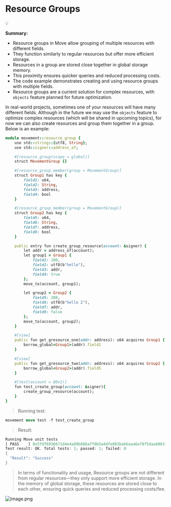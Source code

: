 # Resource Groups

<aside>
💡

**Summary:**

- Resource groups in Move allow grouping of multiple resources with different fields.
- They function similarly to regular resources but offer more efficient storage.
- Resources in a group are stored close together in global storage memory.
- This proximity ensures quicker queries and reduced processing costs.
- The code example demonstrates creating and using resource groups with multiple fields.
- Resource groups are a current solution for complex resources, with `objects` feature planned for future optimization.
</aside>

In real-world projects, sometimes one of your resources will have many different fields. Although in the future we may use the `objects` feature to optimize complex resources (which will be shared in upcoming topics), for now we can also create resources and group them together in a group. Below is an example:

```ruby
module movement::resource_group {
    use std::string::{utf8, String};
    use std::signer::address_of;

    #[resource_group(scope = global)]
    struct MovementGroup {}

    #[resource_group_member(group = MovementGroup)]
    struct Group1 has key {
        field1: u64,
        field2: String,
        field3: address,
        field4: bool
    }

    #[resource_group_member(group = MovementGroup)]
    struct Group2 has key {
        field5: u64,
        field6: String,
        field7: address,
        field8: bool
    }

    public entry fun create_group_resource(account: &signer) {
        let addr = address_of(account);
        let group1 = Group1 {
            field1: 100,
            field2: utf8(b"hello"),
            field3: addr,
            field4: true
        };
        move_to(account, group1);

        let group2 = Group2 {
            field5: 200,
            field6: utf8(b"hello 2"),
            field7: addr,
            field8: false
        };
        move_to(account, group2);
    }

    #[view]
    public fun get_gresource_one(addr: address): u64 acquires Group1 {
        borrow_global<Group1>(addr).field1
    }

    #[view]
    public fun get_gresource_two(addr: address): u64 acquires Group2 {
        borrow_global<Group2>(addr).field5
    }

    #[test(account = @0x1)]
    fun test_create_group(account: &signer){
        create_group_resource(account);
    }
}
```

> Running test:
> 

```rust
movement move test -f test_create_group
```

> Result:
> 

```rust
Running Move unit tests
[ PASS    ] 0x5fdf6936671d4e4a89b686aff0b5a4dfe083babbaaa6e78f5daa8801f94938a6::resource_group::test_create_group
Test result: OK. Total tests: 1; passed: 1; failed: 0
{
  "Result": "Success"
}
```

> In terms of functionality and usage, Resource groups are not different from regular resources—they only support more efficient storage. In the memory of global storage, these resources are stored close to each other, ensuring quick queries and reduced processing costs/fee.
> 

![image.png](/content-images/Resource%20Groups/image.png)
